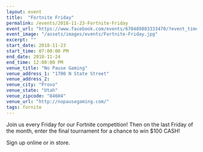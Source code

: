 ```yaml
---
layout: event
title:  "Fortnite Friday"
permalink: /events/2018-11-23-Fortnite-Friday
event_url: "https://www.facebook.com/events/670489883333470/?event_time_id=670489910000134"
event_image: "/assets/images/events/Fortnite-Friday.jpg"
excerpt: ""
start_date: 2018-11-23
start_time: 07:00:00 PM
end_date: 2018-11-24
end_time: 12:00:00 PM
venue_title: "No Pause Gaming"
venue_address_1: "1700 N State Street"
venue_address_2:
venue_city: "Provo"
venue_state: "Utah"
venue_zipcode: "84604"
venue_url: "http://nopausegaming.com/"
tags: fornite
---
```


Join us every Friday for our Fortnite competition! Then on the last Friday of the month, enter the final tournament for a chance to win $100 CASH! 

Sign up online or in store.